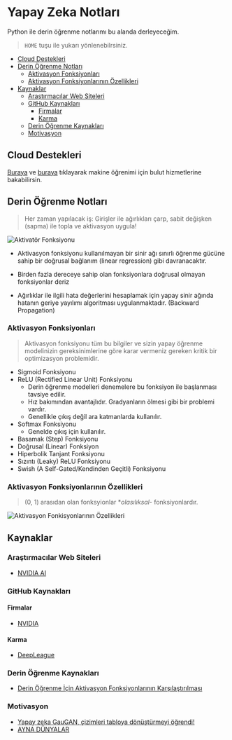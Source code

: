 # Yapay Zeka Notları <!-- omit in toc -->

Python ile derin öğrenme notlarımı bu alanda derleyeceğim.

> `HOME` tuşu ile yukarı yönlenebilrsiniz.

- [Cloud Destekleri](#cloud-destekleri)
- [Derin Öğrenme Notları](#derin-%C3%B6%C4%9Frenme-notlar%C4%B1)
  - [Aktivasyon Fonksiyonları](#aktivasyon-fonksiyonlar%C4%B1)
  - [Aktivasyon Fonksiyonlarının Özellikleri](#aktivasyon-fonksiyonlar%C4%B1n%C4%B1n-%C3%B6zellikleri)
- [Kaynaklar](#kaynaklar)
  - [Araştırmacılar Web Siteleri](#ara%C5%9Ft%C4%B1rmac%C4%B1lar-web-siteleri)
  - [GitHub Kaynakları](#github-kaynaklar%C4%B1)
    - [Firmalar](#firmalar)
    - [Karma](#karma)
  - [Derin Öğrenme Kaynakları](#derin-%C3%B6%C4%9Frenme-kaynaklar%C4%B1)
  - [Motivasyon](#motivasyon)

## Cloud Destekleri

[Buraya](https://github.com/discdiver/deep-learning-cloud-providers/blob/master/list.md) ve [buraya](https://towardsdatascience.com/maximize-your-gpu-dollars-a9133f4e546a) tıklayarak makine öğrenimi için bulut hizmetlerine bakabilirsin.

## Derin Öğrenme Notları

> Her zaman yapılacak iş: Girişler ile ağırlıkları çarp, sabit değişken (sapma) ile topla ve aktivasyon uygula!

![Aktivatör Fonksiyonu](https://cdn-images-1.medium.com/max/600/1*FLoEcD4bWRw6Zno32uFwuw.png)

- Aktivasyon fonksiyonu kullanılmayan bir sinir ağı sınırlı öğrenme gücüne sahip bir doğrusal bağlanım (linear regression) gibi davranacaktır.

- Birden fazla dereceye sahip olan fonksiyonlara doğrusal olmayan fonksiyonlar deriz

- Ağırlıklar ile ilgili hata değerlerini hesaplamak için yapay sinir ağında hatanın geriye yayılımı algoritması uygulanmaktadır.  (Backward Propagation)

### Aktivasyon Fonksiyonları

> Aktivasyon fonksiyonu tüm bu bilgiler ve sizin yapay öğrenme modelinizin gereksinimlerine göre karar vermeniz gereken kritik bir optimizasyon problemidir.

- Sigmoid Fonksiyonu
- ReLU (Rectified Linear Unit) Fonksiyonu
  - Derin öğrenme modelleri denemelere bu fonksiyon ile başlanması tavsiye edilir.
  - Hız bakımından avantajlıdır. Gradyanların ölmesi gibi bir problemi vardır.
  - Genellikle çıkış değil ara katmanlarda kullanılır.
- Softmax Fonksiyonu
  - Genelde çıkış için kullanılır.
- Basamak (Step) Fonksiyonu
- Doğrusal (Linear) Fonksiyon
- Hiperbolik Tanjant Fonksiyonu
- Sızıntı (Leaky) ReLU Fonksiyonu
- Swish (A Self-Gated/Kendinden Geçitli) Fonksiyonu

### Aktivasyon Fonksiyonlarının Özellikleri

> (0, 1) arasıdan olan fonksyionlar **olasılıksal*- fonksiyonlardır.

![Aktivasyon Fonkisyonlarının Özellikleri](https://cdn-images-1.medium.com/max/800/1*lI22JpQMrlx777AOhzvjcw.png)

## Kaynaklar

### Araştırmacılar Web Siteleri

- [NVIDIA AI](https://www.nvidia.com/en-us/research/ai-playground/#)

### GitHub Kaynakları

#### Firmalar

- [NVIDIA](https://github.com/NVIDIA)

#### Karma

- [DeepLeague](https://github.com/farzaa/DeepLeague)

### Derin Öğrenme Kaynakları

- [Derin Öğrenme İçin Aktivasyon Fonksiyonlarının Karşılaştırılması](https://medium.com/deep-learning-turkiye/derin-%C3%B6%C4%9Frenme-i%C3%A7in-aktivasyon-fonksiyonlar%C4%B1n%C4%B1n-kar%C5%9F%C4%B1la%C5%9Ft%C4%B1r%C4%B1lmas%C4%B1-cee17fd1d9cd)

### Motivasyon

- [Yapay zeka GauGAN, çizimleri tabloya dönüştürmeyi öğrendi!](https://www.youtube.com/watch?v=1iMmenHFdCE)
- [AYNA DÜNYALAR](https://www.youtube.com/watch?v=-3DvuLtuf1U)